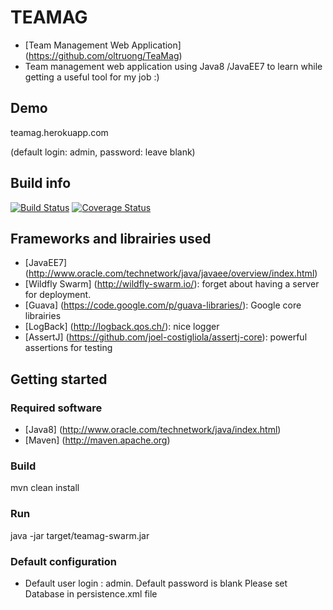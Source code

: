 # TEAMAG
* [Team Management Web Application] (https://github.com/oltruong/TeaMag)
* Team management web application using Java8 /JavaEE7 to learn while getting a useful tool for my job :)

## Demo
teamag.herokuapp.com

(default login: admin, password: leave blank)



## Build info
[![Build Status](https://travis-ci.org/oltruong/teamag.svg?branch=master)](https://travis-ci.org/oltruong/teamag)
[![Coverage Status](https://coveralls.io/repos/github/oltruong/teamag/badge.svg?branch=master)](https://coveralls.io/github/oltruong/teamag?branch=master)

## Frameworks and librairies used

* [JavaEE7] (http://www.oracle.com/technetwork/java/javaee/overview/index.html)
* [Wildfly Swarm] (http://wildfly-swarm.io/): forget about having a server for deployment.
* [Guava] (https://code.google.com/p/guava-libraries/): Google core librairies
* [LogBack] (http://logback.qos.ch/): nice logger
* [AssertJ] (https://github.com/joel-costigliola/assertj-core): powerful assertions for testing


## Getting started

### Required software

* [Java8] (http://www.oracle.com/technetwork/java/index.html)
* [Maven] (http://maven.apache.org)

### Build

mvn clean install

### Run

java -jar target/teamag-swarm.jar

### Default configuration
* Default user login : admin. Default password is blank
Please set Database in persistence.xml file
